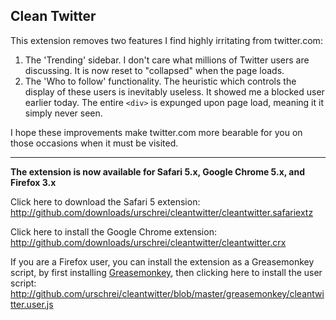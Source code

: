 ## Clean Twitter ##

This extension removes two features I find highly irritating from twitter.com:

1. The 'Trending' sidebar. I don't care what millions of Twitter users are discussing. It is now reset to "collapsed" when the page loads.
2. The 'Who to follow' functionality. The heuristic which controls the display of these users is inevitably useless. It showed me a blocked user earlier today. The entire `<div>` is expunged upon page load, meaning it it simply never seen.

I hope these improvements make twitter.com more bearable for you on those occasions when it must be visited.  

---  
**The extension is now available for Safari 5.x, Google Chrome 5.x, and Firefox 3.x**  

Click here to download the Safari 5 extension:  
<http://github.com/downloads/urschrei/cleantwitter/cleantwitter.safariextz>

Click here to install the Google Chrome extension:  
<http://github.com/downloads/urschrei/cleantwitter/cleantwitter.crx>

If you are a Firefox user, you can install the extension as a Greasemonkey script, by first installing [Greasemonkey], then clicking here to install the user script:  
<http://github.com/urschrei/cleantwitter/blob/master/greasemonkey/cleantwitter.user.js>

[Greasemonkey]: https://addons.mozilla.org/en-US/firefox/addon/748/
